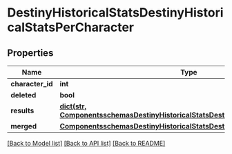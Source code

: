 # DestinyHistoricalStatsDestinyHistoricalStatsPerCharacter

## Properties
Name | Type | Description | Notes
------------ | ------------- | ------------- | -------------
**character_id** | **int** |  | [optional] 
**deleted** | **bool** |  | [optional] 
**results** | [**dict(str, ComponentsschemasDestinyHistoricalStatsDestinyHistoricalStatsByPeriod)**](ComponentsschemasDestinyHistoricalStatsDestinyHistoricalStatsByPeriod.md) |  | [optional] 
**merged** | [**ComponentsschemasDestinyHistoricalStatsDestinyHistoricalStatsByPeriod**](ComponentsschemasDestinyHistoricalStatsDestinyHistoricalStatsByPeriod.md) |  | [optional] 

[[Back to Model list]](../README.md#documentation-for-models) [[Back to API list]](../README.md#documentation-for-api-endpoints) [[Back to README]](../README.md)


